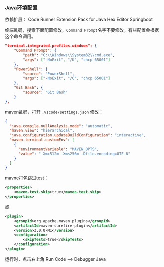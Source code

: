 ### Java环境配置

依赖扩展：
Code Runner
Extension Pack for Java
Hex Editor
Springboot

终端乱码，搜索下面配置修改，`Command Prompt`名字不要修改，有些配置会根据这个命令调用。
```json
"terminal.integrated.profiles.windows": {
	"Command Prompt": {
		"path": "C:\\Windows\\System32\\cmd.exe",
		"args": ["-NoExit", "/K", "chcp 65001"]
	},
	"PowerShell": {
		"source": "PowerShell",
		"args": ["-NoExit", "/C", "chcp 65001"]
	},
	"Git Bash": {
		"source": "Git Bash"
	}
},
```
maven乱码，打开 `.vscode/settings.json` 修改：
```json
{
  "java.compile.nullAnalysis.mode": "automatic",
  "maven.view": "hierarchical",
  "java.configuration.updateBuildConfiguration": "interactive",
  "maven.terminal.customEnv": [
    {
      "environmentVariable": "MAVEN_OPTS",
      "value": "-Xmx512m -Xms256m -Dfile.encoding=UTF-8"
    }
  ]
}
```
mavne打包跳过test：
```xml
<properties>
    <maven.test.skip>true</maven.test.skip>
</properties>
```
或
```xml
<plugin>
    <groupId>org.apache.maven.plugins</groupId>
    <artifactId>maven-surefire-plugin</artifactId>
    <version>3.0.0-M1</version>
    <configuration>
        <skipTests>true</skipTests>
    </configuration>
</plugin>
```


运行时，点击右上角 Run Code --> Debugger Java


